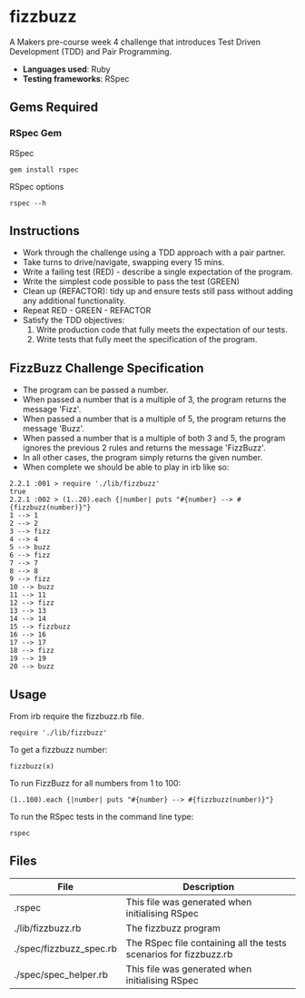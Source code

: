 # fizzbuzz

A Makers pre-course week 4 challenge that introduces Test Driven Development (TDD) and Pair Programming.

* **Languages used**: Ruby
* **Testing frameworks**: RSpec

## Gems Required

### RSpec Gem
RSpec
```
gem install rspec
```

RSpec options
```
rspec --h
```


## Instructions

* Work through the challenge using a TDD approach with a pair partner. 
* Take turns to drive/navigate, swapping every 15 mins.
* Write a failing test (RED) - describe a single expectation of the program. 
* Write the simplest code possible to pass the test (GREEN)
* Clean up (REFACTOR): tidy up and ensure tests still pass without adding any additional functionality.
* Repeat RED - GREEN - REFACTOR
* Satisfy the TDD objectives:
    1. Write production code that fully meets the expectation of our tests.
    2. Write tests that fully meet the specification of the program.


## FizzBuzz Challenge Specification

* The program can be passed a number.
* When passed a number that is a multiple of 3, the program returns the message 'Fizz'.
* When passed a number that is a multiple of 5, the program returns the message 'Buzz'.
* When passed a number that is a multiple of both 3 and 5, the program ignores the previous 2 rules and returns the message 'FizzBuzz'.
* In all other cases, the program simply returns the given number.
* When complete we should be able to play in irb like so:

```irb
2.2.1 :001 > require './lib/fizzbuzz'
true
2.2.1 :002 > (1..20).each {|number| puts "#{number} --> #{fizzbuzz(number)}"}
1 --> 1
2 --> 2
3 --> fizz
4 --> 4
5 --> buzz
6 --> fizz
7 --> 7
8 --> 8
9 --> fizz
10 --> buzz
11 --> 11
12 --> fizz
13 --> 13
14 --> 14
15 --> fizzbuzz
16 --> 16
17 --> 17
18 --> fizz
19 --> 19
20 --> buzz
```


## Usage

From irb require the fizzbuzz.rb file.
``` 
require './lib/fizzbuzz'
```

To get a fizzbuzz number:
```
fizzbuzz(x)
```

To run FizzBuzz for all numbers from 1 to 100:
```
(1..100).each {|number| puts "#{number} --> #{fizzbuzz(number)}"}
```

To run the RSpec tests in the command line type:
```
rspec
```


## Files

| File    | Description |
| ----------- | ----------- |
| .rspec  | This file was generated when initialising RSpec |
| ./lib/fizzbuzz.rb  | The fizzbuzz program  |
| ./spec/fizzbuzz_spec.rb  | The RSpec file containing all the tests scenarios for fizzbuzz.rb |
| ./spec/spec_helper.rb | This file was generated when initialising RSpec |

